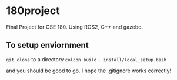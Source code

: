# 180project
Final Project for CSE 180. Using ROS2, C++ and gazebo.


## To setup enviornment
`git clone` to a directory
`colcon build` 
`. install/local_setup.bash`

and you should be good to go. I hope the .gitignore works correctly!
